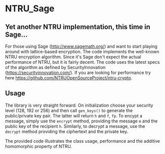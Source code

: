 NTRU_Sage
=========
Yet another NTRU implementation, this time in Sage...
-----------------------------------------------------

For those using Sage (http://www.sagemath.org/) and want to start playing around with lattice-based encryption. The code implements the well-known NTRU encryption algorithm. Since it's Sage don't expect the actual performance of NTRU, but it is fairly decent. The code uses the latest specs of the algorithm as defined by SecurityInnovation (https://securityinnovation.com/). If you are looking for performance try here https://github.com/NTRUOpenSourceProject/ntru-crypto.

Usage
-----

The library is very straight forward. On initialization choose your security level (128, 192 or 256) and then call `gen_keys()` to generate the public/private key pair.
The latter will return `h` and `f`, `fp`. To encypt a message, simply use the `encrypt` method, providing the message `m` and the public key of the recipient `h`. Similarly, to decrypt a message, use the `decrypt` method providing the ciphertext and the private key.

The provided code illustrates the class usage, performance and the additive homomorphic property of NTRU.
